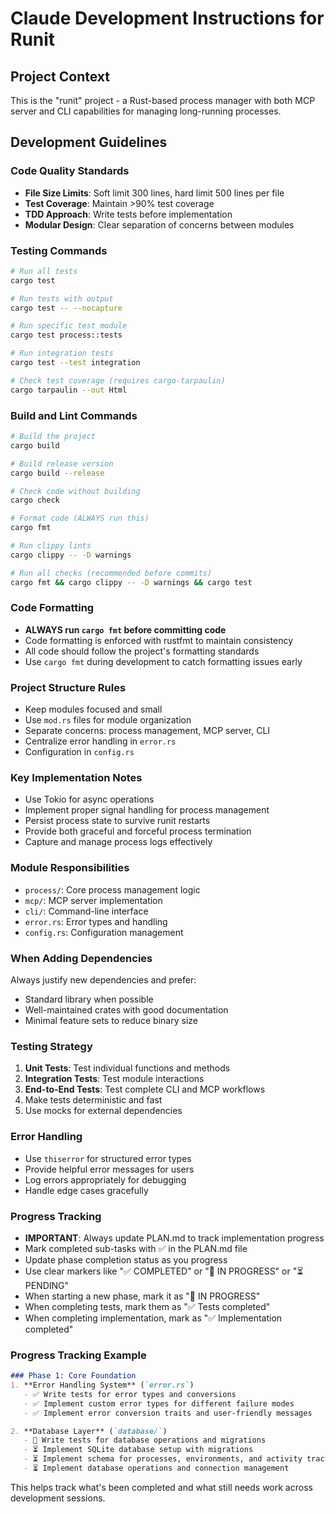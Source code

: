 # Claude Development Instructions for Runit

## Project Context
This is the "runit" project - a Rust-based process manager with both MCP server and CLI capabilities for managing long-running processes.

## Development Guidelines

### Code Quality Standards
- **File Size Limits**: Soft limit 300 lines, hard limit 500 lines per file
- **Test Coverage**: Maintain >90% test coverage
- **TDD Approach**: Write tests before implementation
- **Modular Design**: Clear separation of concerns between modules

### Testing Commands
```bash
# Run all tests
cargo test

# Run tests with output
cargo test -- --nocapture

# Run specific test module
cargo test process::tests

# Run integration tests
cargo test --test integration

# Check test coverage (requires cargo-tarpaulin)
cargo tarpaulin --out Html
```

### Build and Lint Commands
```bash
# Build the project
cargo build

# Build release version
cargo build --release

# Check code without building
cargo check

# Format code (ALWAYS run this)
cargo fmt

# Run clippy lints
cargo clippy -- -D warnings

# Run all checks (recommended before commits)
cargo fmt && cargo clippy -- -D warnings && cargo test
```

### Code Formatting
- **ALWAYS run `cargo fmt` before committing code**
- Code formatting is enforced with rustfmt to maintain consistency
- All code should follow the project's formatting standards
- Use `cargo fmt` during development to catch formatting issues early

### Project Structure Rules
- Keep modules focused and small
- Use `mod.rs` files for module organization
- Separate concerns: process management, MCP server, CLI
- Centralize error handling in `error.rs`
- Configuration in `config.rs`

### Key Implementation Notes
- Use Tokio for async operations
- Implement proper signal handling for process management
- Persist process state to survive runit restarts
- Provide both graceful and forceful process termination
- Capture and manage process logs effectively

### Module Responsibilities
- `process/`: Core process management logic
- `mcp/`: MCP server implementation
- `cli/`: Command-line interface
- `error.rs`: Error types and handling
- `config.rs`: Configuration management

### When Adding Dependencies
Always justify new dependencies and prefer:
- Standard library when possible
- Well-maintained crates with good documentation
- Minimal feature sets to reduce binary size

### Testing Strategy
1. **Unit Tests**: Test individual functions and methods
2. **Integration Tests**: Test module interactions
3. **End-to-End Tests**: Test complete CLI and MCP workflows
4. Make tests deterministic and fast
5. Use mocks for external dependencies

### Error Handling
- Use `thiserror` for structured error types
- Provide helpful error messages for users
- Log errors appropriately for debugging
- Handle edge cases gracefully

### Progress Tracking
- **IMPORTANT**: Always update PLAN.md to track implementation progress
- Mark completed sub-tasks with ✅ in the PLAN.md file
- Update phase completion status as you progress
- Use clear markers like "✅ COMPLETED" or "🚧 IN PROGRESS" or "⏳ PENDING"
- When starting a new phase, mark it as "🚧 IN PROGRESS"
- When completing tests, mark them as "✅ Tests completed"
- When completing implementation, mark as "✅ Implementation completed"

### Progress Tracking Example
```markdown
### Phase 1: Core Foundation
1. **Error Handling System** (`error.rs`)
   - ✅ Write tests for error types and conversions
   - ✅ Implement custom error types for different failure modes
   - ✅ Implement error conversion traits and user-friendly messages

2. **Database Layer** (`database/`)
   - 🚧 Write tests for database operations and migrations
   - ⏳ Implement SQLite database setup with migrations
   - ⏳ Implement schema for processes, environments, and activity tracking
   - ⏳ Implement database operations and connection management
```

This helps track what's been completed and what still needs work across development sessions.